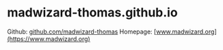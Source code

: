 # madwizard-thomas.github.io

Github: [github.com/madwizard-thomas](https://github.com/madwizard-thomas)
Homepage: [www.madwizard.org](https://www.madwizard.org)
